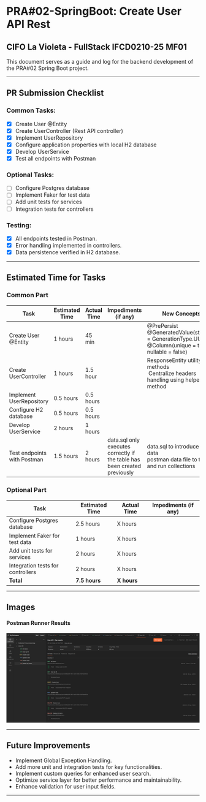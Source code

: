 # PRA#02-SpringBoot: Create User API Rest

## CIFO La Violeta - FullStack IFCD0210-25 MF01

This document serves as a guide and log for the backend development of the PRA#02 Spring Boot project.

---

## PR Submission Checklist

### **Common Tasks:**

- [x] Create User @Entity
- [x] Create UserController (Rest API controller)
- [x] Implement UserRepository
- [x] Configure application properties with local H2 database
- [x] Develop UserService
- [x] Test all endpoints with Postman

### Optional Tasks:

- [ ] Configure Postgres database
- [ ] Implement Faker for test data
- [ ] Add unit tests for services
- [ ] Integration tests for controllers

### **Testing**:

- [x] All endpoints tested in Postman.
- [x] Error handling implemented in controllers.
- [x] Data persistence verified in H2 database.

---

## Estimated Time for Tasks

### Common Part

| Task                        | Estimated Time | Actual Time | Impediments (if any)                                                      | New Concepts                                                                                                 |
| --------------------------- | -------------- | ----------- | ------------------------------------------------------------------------- | ------------------------------------------------------------------------------------------------------------ |
| Create User @Entity         | 1 hours        | 45 min      |                                                                           | @PrePersist<br/>@GeneratedValue(strategy = GenerationType.UUID)<br/>@Column(unique = true, nullable = false) |
| Create UserController       | 1 hours        | 1.5 hour    |                                                                           | ResponseEntity utility methods <br/> Centralize headers handling using helper method                         |
| Implement UserRepository    | 0.5 hours      | 0.5 hours   |                                                                           |                                                                                                              |
| Configure H2 database       | 0.5 hours      | 0.5 hours   |                                                                           |                                                                                                              |
| Develop UserService         | 2 hours        | 1 hours     |                                                                           |                                                                                                              |
| Test endpoints with Postman | 1.5 hours      | 2 hours     | data.sql only executes correctly if the table has been created previously | data.sql to introduce mock data <br/>postman data file to test and run collections                           |

### Optional Part

| Task                              | Estimated Time | Actual Time | Impediments (if any) |
| --------------------------------- | -------------- | ----------- | -------------------- |
| Configure Postgres database       | 2.5 hours      | X hours     |                      |
| Implement Faker for test data     | 1 hours        | X hours     |                      |
| Add unit tests for services       | 2 hours        | X hours     |                      |
| Integration tests for controllers | 2 hours        | X hours     |                      |
| **Total**                         | **7.5 hours**  | **X hours** |                      |

---

## Images

#### Postman Runner Results

![](./PRA/PRA02-PostmanRunner.png)

---

## Future Improvements

- Implement Global Exception Handling.
- Add more unit and integration tests for key functionalities.
- Implement custom queries for enhanced user search.
- Optimize service layer for better performance and maintainability.
- Enhance validation for user input fields.

---
